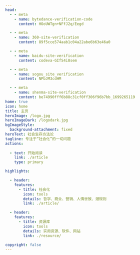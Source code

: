 ```yaml
---
head:
  - - meta
    - name: bytedance-verification-code
      content: HOoUWTgn+NFfJ2q/Eegd

  - - meta
    - name: 360-site-verification
      content: 89f5cce574aab1c04a22abe6b63e46a0

  - - meta
    - name: baidu-site-verification
      content: codeva-GIfS4i8sem

  - - meta
    - name: sogou_site_verification
      content: NPbJM3cdHM

  - - meta
    - name: shenma-site-verification
      content: be74990fff6b88c31cf0ff306f96b7bb_1699265119
home: true
icon: home
title: 主页
heroImage: /logo.jpg
heroImageDark: /logodark.jpg
bgImageStyle:
  background-attachment: fixed
heroText: 社会生存方法论
tagline: 专注于“社会化”的一切问题
actions:
  
  - text: 开始阅读
    link: ./article
    type: primary

highlights:

  - header:
    features:
      - title: 社会化
        icon: tools
        details: 哲学、商业、营销、人情世故、潜规则
        link: ./article/

  - header:
    features:
      - title: 资源库
        icon: tools
        details: 实用资源、软件、网站
        link: ./resource/

copyright: false
---
```

